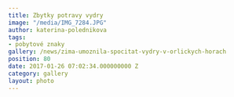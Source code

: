 ```yaml
---
title: Zbytky potravy vydry
image: "/media/IMG_7284.JPG"
author: katerina-polednikova
tags:
- pobytové znaky
gallery: /news/zima-umoznila-spocitat-vydry-v-orlickych-horach
position: 80
date: 2017-01-26 07:02:34.000000000 Z
category: gallery
layout: photo
---
```

